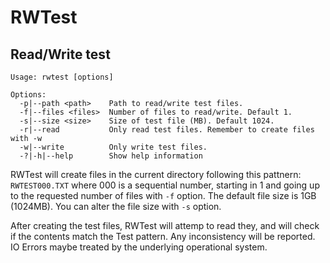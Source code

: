 # RWTest
## Read/Write test

```
Usage: rwtest [options]

Options:
  -p|--path <path>    Path to read/write test files.
  -f|--files <files>  Number of files to read/write. Default 1.
  -s|--size <size>    Size of test file (MB). Default 1024.
  -r|--read           Only read test files. Remember to create files with -w
  -w|--write          Only write test files.
  -?|-h|--help        Show help information

```

RWTest will create files in the current directory following this pattnern: `RWTEST000.TXT` where 000 is a sequential number, 
starting in 1 and going up to the requested number of files with `-f` option. 
The default file size is 1GB (1024MB). You can alter the file size with `-s` option.

After creating the test files, RWTest will attemp to read they, and will check if the contents match the Test pattern. 
Any inconsistency will be reported. IO Errors maybe treated by the underlying operational system.